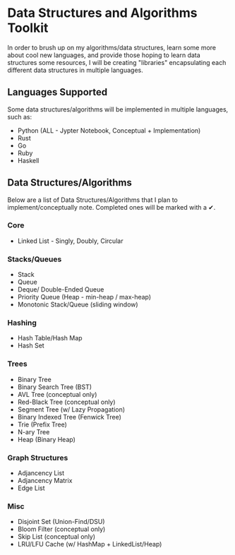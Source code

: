 # Data Structures and Algorithms Toolkit

In order to brush up on my algorithms/data structures, learn some more about cool new languages, and provide those hoping to learn data structures some resources, I will be creating "libraries" encapsulating each different data structures in multiple languages.

## Languages Supported

Some data structures/algorithms will be implemented in multiple languages, such as:

- Python (ALL - Jypter Notebook, Conceptual + Implementation)
- Rust
- Go
- Ruby
- Haskell

## Data Structures/Algorithms

Below are a list of Data Structures/Algorithms that I plan to implement/conceptually note.
Completed ones will be marked with a ✔.

### Core

- Linked List - Singly, Doubly, Circular

### Stacks/Queues

- Stack
- Queue
- Deque/ Double-Ended Queue
- Priority Queue (Heap - min-heap / max-heap)
- Monotonic Stack/Queue (sliding window)

### Hashing

- Hash Table/Hash Map
- Hash Set

### Trees

- Binary Tree
- Binary Search Tree (BST)
- AVL Tree (conceptual only)
- Red-Black Tree (conceptual only)
- Segment Tree (w/ Lazy Propagation)
- Binary Indexed Tree (Fenwick Tree)
- Trie (Prefix Tree)
- N-ary Tree
- Heap (Binary Heap)

### Graph Structures

- Adjancency List
- Adjancency Matrix
- Edge List

### Misc

- Disjoint Set (Union-Find/DSU)
- Bloom Filter (conceptual only)
- Skip List (conceptual only)
- LRU/LFU Cache (w/ HashMap + LinkedList/Heap)
